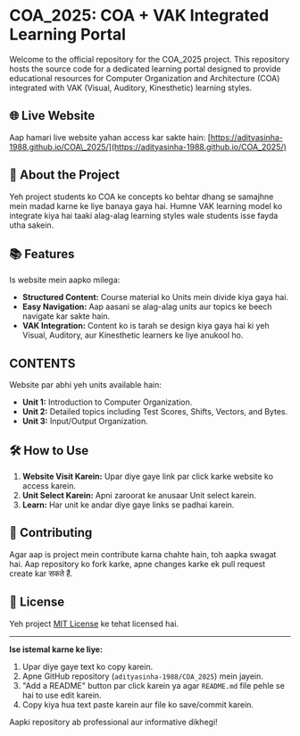 # COA\_2025: COA + VAK Integrated Learning Portal

Welcome to the official repository for the COA\_2025 project. This repository hosts the source code for a dedicated learning portal designed to provide educational resources for Computer Organization and Architecture (COA) integrated with VAK (Visual, Auditory, Kinesthetic) learning styles.

## 🌐 Live Website

Aap hamari live website yahan access kar sakte hain: [https://adityasinha-1988.github.io/COA\_2025/](https://adityasinha-1988.github.io/COA_2025/)

## 🚀 About the Project

Yeh project students ko COA ke concepts ko behtar dhang se samajhne mein madad karne ke liye banaya gaya hai. Humne VAK learning model ko integrate kiya hai taaki alag-alag learning styles wale students isse fayda utha sakein.

## 📚 Features

Is website mein aapko milega:

  * **Structured Content:** Course material ko Units mein divide kiya gaya hai.
  * **Easy Navigation:** Aap aasani se alag-alag units aur topics ke beech navigate kar sakte hain.
  * **VAK Integration:** Content ko is tarah se design kiya gaya hai ki yeh Visual, Auditory, aur Kinesthetic learners ke liye anukool ho.

## CONTENTS

Website par abhi yeh units available hain:

  * **Unit 1:** Introduction to Computer Organization.
  * **Unit 2:** Detailed topics including Test Scores, Shifts, Vectors, and Bytes.
  * **Unit 3:** Input/Output Organization.

## 🛠️ How to Use

1.  **Website Visit Karein:** Upar diye gaye link par click karke website ko access karein.
2.  **Unit Select Karein:** Apni zaroorat ke anusaar Unit select karein.
3.  **Learn:** Har unit ke andar diye gaye links se padhai karein.

## 🤝 Contributing

Agar aap is project mein contribute karna chahte hain, toh aapka swagat hai. Aap repository ko fork karke, apne changes karke ek pull request create kar सकते हैं.

## 📄 License

Yeh project [MIT License](https://www.google.com/search?q=LICENSE) ke tehat licensed hai.

-----

**Ise istemal karne ke liye:**

1.  Upar diye gaye text ko copy karein.
2.  Apne GitHub repository (`adityasinha-1988/COA_2025`) mein jayein.
3.  "Add a README" button par click karein ya agar `README.md` file pehle se hai to use edit karein.
4.  Copy kiya hua text paste karein aur file ko save/commit karein.

Aapki repository ab professional aur informative dikhegi\!
